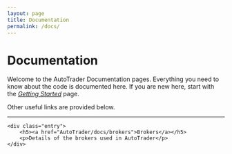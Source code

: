 ```yaml
---
layout: page
title: Documentation
permalink: /docs/
---
```


# Documentation

Welcome to the AutoTrader Documentation pages. Everything you need to know about the code is documented here. If you are 
new here, start with the [*Getting Started*](docs/getting-started.md) page.

Other useful links are provided below.

<div class="section-index">
    <hr class="panel-line">   
    
    <div class="entry">
        <h5><a href="AutoTrader/docs/brokers">Brokers</a></h5>
        <p>Details of the brokers used in AutoTrader</p>
    </div>
    
</div>
